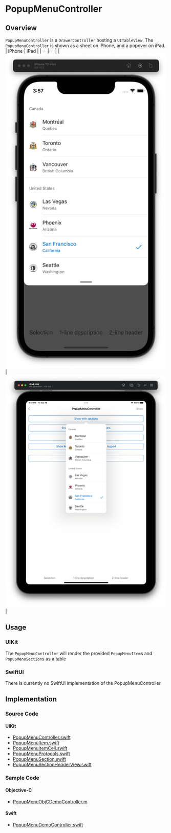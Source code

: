 # PopupMenuController
## Overview
`PopupMenuController` is a `DrawerController` hosting a `UITableView`.
The `PopupMenuController` is shown as a sheet on iPhone, and a popover on iPad.
| iPhone | iPad |
|---|---|
| ![PopupMenuController_iPhone.png](.attachments/PopupMenuController_iPhone.png) | ![PopupMenuController_iPad.png](.attachments/PopupMenuController_iPad.png) |

## Usage
### UIKit
The `PopupMenuController` will render the provided `PopupMenuItem`s and `PopupMenuSection`s as a table
### SwiftUI
There is currently no SwiftUI implementation of the PopupMenuController

## Implementation
### Source Code
#### UIKit
 - [PopupMenuController.swift](https://github.com/microsoft/fluentui-apple/blob/main/ios/FluentUI/Popup%20Menu/PopupMenuController.swift)
 - [PopupMenuItem.swift](https://github.com/microsoft/fluentui-apple/blob/main/ios/FluentUI/Popup%20Menu/PopupMenuItem.swift)
 - [PopupMenuItemCell.swift](https://github.com/microsoft/fluentui-apple/blob/main/ios/FluentUI/Popup%20Menu/PopupMenuItemCell.swift)
 - [PopupMenuProtocols.swift](https://github.com/microsoft/fluentui-apple/blob/main/ios/FluentUI/Popup%20Menu/PopupMenuProtocols.swift)
 - [PopupMenuSection.swift](https://github.com/microsoft/fluentui-apple/blob/main/ios/FluentUI/Popup%20Menu/PopupMenuSection.swift)
 - [PopupMenuSectionHeaderView.swift](https://github.com/microsoft/fluentui-apple/blob/main/ios/FluentUI/Popup%20Menu/PopupMenuSectionHeaderView.swift)
### Sample Code
#### Objective-C
 - [PopupMenuObjCDemoController.m](https://github.com/microsoft/fluentui-apple/blob/main/ios/FluentUI.Demo/FluentUI.Demo/Demos/PopupMenuObjCDemoController.m)
#### Swift
 - [PopupMenuDemoController.swift](https://github.com/microsoft/fluentui-apple/blob/main/ios/FluentUI.Demo/FluentUI.Demo/Demos/PopupMenuDemoController.swift)
